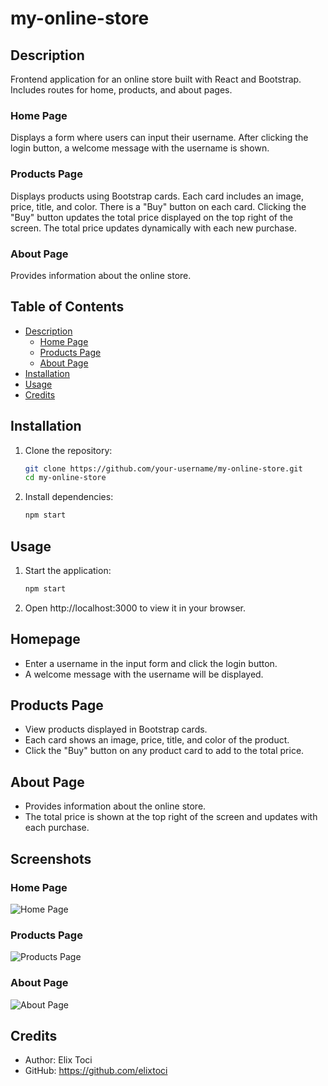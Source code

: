 # my-online-store

## Description
Frontend application for an online store built with React and Bootstrap. Includes routes for home, products, and about pages.

### Home Page
Displays a form where users can input their username. After clicking the login button, a welcome message with the username is shown.

### Products Page
Displays products using Bootstrap cards. Each card includes an image, price, title, and color. There is a "Buy" button on each card. Clicking the "Buy" button updates the total price displayed on the top right of the screen. The total price updates dynamically with each new purchase.

### About Page
Provides information about the online store.

## Table of Contents
- [Description](#description)
  - [Home Page](#home-page)
  - [Products Page](#products-page)
  - [About Page](#about-page)
- [Installation](#installation)
- [Usage](#usage)
- [Credits](#credits)

## Installation
1. Clone the repository:
   ```bash
   git clone https://github.com/your-username/my-online-store.git
   cd my-online-store

2. Install dependencies:
   ```bash
   npm start

## Usage
1. Start the application:
   ```bash
   npm start
2. Open http://localhost:3000 to view it in your browser.

## Homepage

- Enter a username in the input form and click the login button.
- A welcome message with the username will be displayed.

## Products Page

- View products displayed in Bootstrap cards.
- Each card shows an image, price, title, and color of the product.
- Click the "Buy" button on any product card to add to the total price.

## About Page

- Provides information about the online store.
- The total price is shown at the top right of the screen and updates with each purchase.

## Screenshots

### Home Page
![Home Page](screenshots/home-page-screenshot.png)

### Products Page
![Products Page](screenshots/products-page-screenshot.png)

### About Page
![About Page](screenshots/about-page-screenshot.png)



## Credits

- Author: Elix Toci
- GitHub: https://github.com/elixtoci
